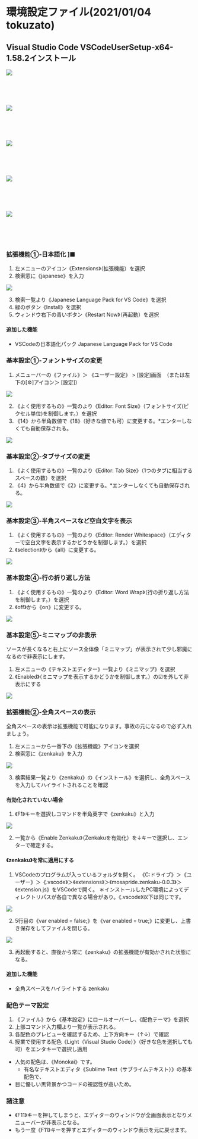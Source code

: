 # 環境設定ファイル(2021/01/04 tokuzato)

## Visual Studio Code VSCodeUserSetup-x64-1.58.2インストール

![](images/vs001.PNG)

<br><br><br>

![](images/vs002.PNG)

<br><br><br>

![](images/vs003.PNG)

<br><br><br>

![](images/vs004.PNG)

<br><br><br>

![](images/vs005.PNG)

<br><br><br>

### 拡張機能①-日本語化 ]■
  1. 左メニューのアイコン《Extensions》（拡張機能）を選択
  2. 検索窓に《japanese》を入力

![](images/vs006.PNG)

  3. 検索一覧より《Japanese Language Pack for VS Code》を選択
  4. 緑のボタン《Install》を選択
  5. ウィンドウ右下の青いボタン《Restart Now》（再起動）を選択
#### 追加した機能
- VSCodeの日本語化パック Japanese Language Pack for VS Code

### 基本設定①-フォントサイズの変更
  1. メニューバーの《ファイル》＞ 《ユーザー設定》 > [設定]画面　（または左下の[⚙]アイコン＞ [設定]）

![](images/vs007.PNG)

  2. 《よく使用するもの》一覧のより《Editor: Font Size》（フォントサイズ(ピクセル単位)を制御します。）を選択
  3. 《14》から半角数値で《18》（好きな値でも可）に変更する。*エンターしなくても自動保存される。

![](images/vs008.PNG)

### 基本設定②-タブサイズの変更
  1. 《よく使用するもの》一覧のより《Editor: Tab Size》（1つのタブに相当するスペースの数）を選択
  2. 《4》から半角数値で《2》に変更する。*エンターしなくても自動保存される。

![](images/vs008.PNG)

### 基本設定③-半角スペースなど空白文字を表示
  1. 《よく使用するもの》一覧のより《Editor: Render Whitespace》（エディターで空白文字を表示するかどうかを制御します。）を選択
  1. 《selection》から《all》に変更する。

![](images/vs008.PNG)

### 基本設定④-行の折り返し方法
  1. 《よく使用するもの》一覧のより《Editor: Word Wrap》（行の折り返し方法を制御します。）を選択
  2. 《off》から《on》に変更する。

![](images/vs009.PNG)

### 基本設定⑤-ミニマップの非表示
ソースが長くなると右上にソース全体像「ミニマップ」が表示されて少し邪魔になるので非表示にします。
  1. 左メニューの《テキストエディター》一覧より《ミニマップ》を選択
  2. 《Enabled》（ミニマップを表示するかどうかを制御します。）の☑を外して非表示にする

![](images/vs010.PNG)

### 拡張機能②-全角スペースの表示
全角スペースの表示は拡張機能で可能になります。事故の元になるので必ず入れましょう。
  1. 左メニューから一番下の《拡張機能》アイコンを選択
  2. 検索窓に《zenkaku》を入力

![](images/vs011.PNG)

  3. 検索結果一覧より《zenkaku》の《インストール》を選択し、全角スペースを入力してハイライトされることを確認

#### 有効化されていない場合
  1. 《F1》キーを選択しコマンドを半角英字で《zenkaku》と入力

![](images/vs012.PNG)

  2. 一覧から《Enable Zenkaku》（Zenkakuを有効化）を↓キーで選択し、エンターで確定する。

#### 《zenkaku》を常に適用にする
  1. VSCodeのプログラムが入っているフォルダを開く。
《C:ドライブ》＞《ユーザー》＞《.vscode》＞《extensions》＞《mosapride.zenkaku-0.0.3》＞《extension.js》をVSCodeで開く。
＊インストールしたPC環境によってディレクトリパスが各自で異なる場合があり。《.vscode》以下は同じです。

![](images/vs013.PNG)

  2.  5行目の《var enabled = false;》を《var enabled = true;》に変更し、上書き保存をしてファイルを閉じる。

![](images/vs014.PNG)

  3. 再起動すると、直後から常に《zenkaku》の拡張機能が有効かされた状態になる。

#### 追加した機能
- 全角スペースをハイライトする zenkaku

### 配色テーマ設定
1. 《ファイル》から《基本設定》にロールオーバーし、《配色テーマ》を選択
2. 上部コマンド入力欄より一覧が表示される。
3. 各配色のプレビューを確認するため、上下方向キー（↑↓）で確認
4. 授業で使用する配色《Light（Visual Studio Code）》（好きな色を選択しても可）をエンタキーで選択し適用

- 人気の配色は、《Monokai》です。
  - 有名なテキストエディタ《Sublime Text（サブライムテキスト）》の基本配色で、
- 目に優しい黒背景かつコードの視認性が高いため。

### 諸注意
- 《F11》キーを押してしまうと、エディターのウィンドウが全画面表示となりメニューバーが非表示となる。
- もう一度《F11》キーを押すとエディターのウィンドウ表示を元に戻せます。
